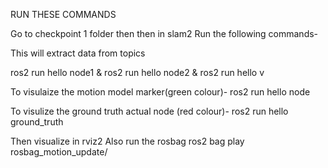 
RUN THESE COMMANDS

Go to checkpoint 1 folder then then in slam2
Run the following commands-

This will extract data from topics

ros2 run hello node1 & ros2 run hello node2 & ros2 run hello v

To visulaize the motion model marker(green colour)-
ros2 run hello node

To visulize the ground truth actual node (red colour)-
ros2 run hello ground_truth
 
Then visualize in rviz2
Also run the rosbag
ros2 bag play rosbag_motion_update/
